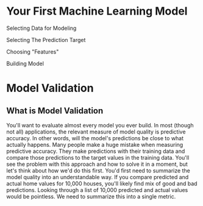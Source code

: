 # Your First Machine Learning Model
Selecting Data for Modeling

Selecting The Prediction Target

Choosing "Features"

Building Model

# Model Validation
## What is Model Validation
You'll want to evaluate almost every model you ever build. In most (though not all) applications, the relevant measure of model quality is predictive accuracy. In other words, will the model's predictions be close to what actually happens.
Many people make a huge mistake when measuring predictive accuracy. They make predictions with their training data and compare those predictions to the target values in the training data. You'll see the problem with this approach and how to solve it in a moment, but let's think about how we'd do this first.
You'd first need to summarize the model quality into an understandable way. If you compare predicted and actual home values for 10,000 houses, you'll likely find mix of good and bad predictions. Looking through a list of 10,000 predicted and actual values would be pointless. We need to summarize this into a single metric.
